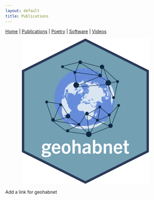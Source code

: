 ```yaml
---
layout: default
title: Publications
---
```


<nav>
    <a href="index.md">Home</a> |
    <a href="publications.md">Publications</a> |
    <a href="about.md">Poetry</a> |
    <a href="software.md">Software</a> |
    <a href="videos.md">Videos</a>
</nav>

<!-- goehabnet logo -->
<p align="center">
    <img src="geohabnet-logo.PNG" alt="" width="400">
</p>

Add a link for geohabnet